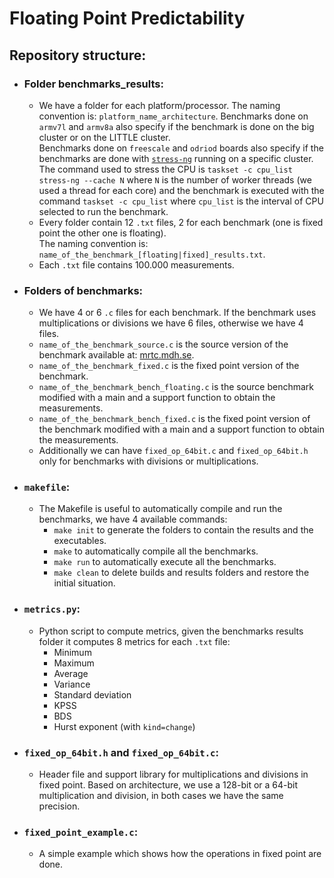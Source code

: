 # Floating Point Predictability

## Repository structure:

* ### Folder benchmarks_results:
  * We have a folder for each platform/processor. The naming convention is: `platform_name_architecture`. Benchmarks done on `armv7l` and `armv8a` also specify if the benchmark is done on the big cluster or on the LITTLE cluster.  
  Benchmarks done on `freescale` and `odriod` boards also specify if the benchmarks are done with [`stress-ng`](https://kernel.ubuntu.com/~cking/stress-ng/) running on a specific cluster.  
  The command used to stress the CPU is `taskset -c cpu_list stress-ng --cache N` where `N` is the number of worker threads (we used a thread for each core) and the benchmark is executed with the command `taskset -c cpu_list` where `cpu_list` is the interval of CPU selected to run the benchmark.
  * Every folder contain 12 `.txt` files, 2 for each benchmark (one is fixed point the other one is floating).  
    The naming convention is: `name_of_the_benchmark_[floating|fixed]_results.txt`.
  * Each `.txt` file contains 100.000 measurements.
* ### Folders of benchmarks:
  * We have 4 or 6 `.c` files for each benchmark. If the benchmark uses multiplications or divisions we have 6 files, otherwise we have 4 files.
  * `name_of_the_benchmark_source.c` is the source version of the benchmark available at: [mrtc.mdh.se](http://www.mrtc.mdh.se/projects/wcet/benchmarks.html).
  * `name_of_the_benchmark_fixed.c` is the fixed point version of the benchmark.
  * `name_of_the_benchmark_bench_floating.c` is the source benchmark modified with a main and a support function to obtain the measurements.
  * `name_of_the_benchmark_bench_fixed.c` is the fixed point version of the benchmark modified with a main and a support function to obtain the measurements.
  * Additionally we can have `fixed_op_64bit.c` and `fixed_op_64bit.h` only for benchmarks with divisions or multiplications.
* ### `makefile`:
  * The Makefile is useful to automatically compile and run the benchmarks, we have 4 available commands:
    * `make init` to generate the folders to contain the results and the executables.
    * `make` to automatically compile all the benchmarks.
    * `make run` to automatically execute all the benchmarks.
    * `make clean` to delete builds and results folders and restore the initial situation.
* ### `metrics.py`:
  * Python script to compute metrics, given the benchmarks results folder it computes 8 metrics for each `.txt` file:
    * Minimum
    * Maximum
    * Average
    * Variance
    * Standard deviation
    * KPSS
    * BDS
    * Hurst exponent (with `kind=change`)
* ### `fixed_op_64bit.h` and `fixed_op_64bit.c`:
  * Header file and support library for multiplications and divisions in fixed point. Based on architecture, we use a 128-bit or a 64-bit multiplication and division, in both cases we have the same precision.
* ### `fixed_point_example.c`:
  * A simple example which shows how the operations in fixed point are done.